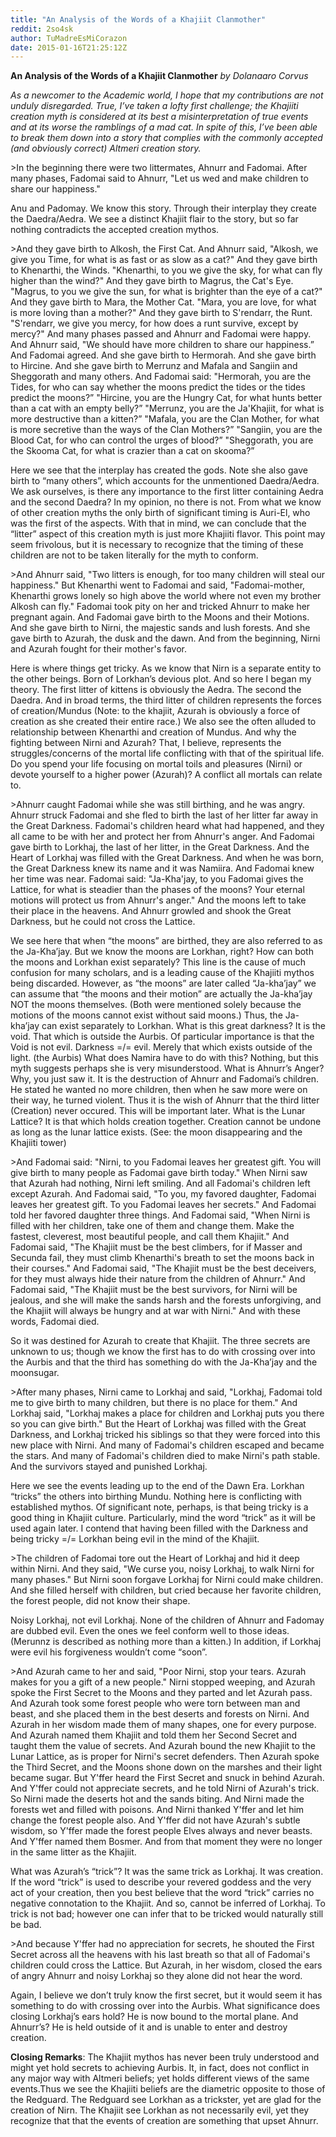 ```yaml
---
title: "An Analysis of the Words of a Khajiit Clanmother"
reddit: 2so4sk
author: TuMadreEsMiCorazon
date: 2015-01-16T21:25:12Z
---
```


**An Analysis of the Words of a Khajiit Clanmother** *by Dolanaaro Corvus*

*As a newcomer to the Academic world, I hope that my contributions are not unduly disregarded. True, I’ve taken a lofty first challenge; the Khajiiti creation myth is considered at its best a misinterpretation of true events and at its worse the ramblings of a mad cat. In spite of this, I’ve been able to break them down into a story that complies with the commonly accepted (and obviously correct) Altmeri creation story.*

&gt;In the beginning there were two littermates, Ahnurr and Fadomai. After many phases, Fadomai said to Ahnurr, "Let us wed and make children to share our happiness."

Anu and Padomay. We know this story. Through their interplay they create the Daedra/Aedra. We see a distinct Khajiit flair to the story, but so far nothing contradicts the accepted creation mythos.

&gt;And they gave birth to Alkosh, the First Cat. And Ahnurr said, "Alkosh, we give you Time, for what is as fast or as slow as a cat?"
And they gave birth to Khenarthi, the Winds. "Khenarthi, to you we give the sky, for what can fly higher than the wind?"
And they gave birth to Magrus, the Cat's Eye. "Magrus, to you we give the sun, for what is brighter than the eye of a cat?"
And they gave birth to Mara, the Mother Cat. "Mara, you are love, for what is more loving than a mother?"
And they gave birth to S'rendarr, the Runt. "S'rendarr, we give you mercy, for how does a runt survive, except by mercy?"
And many phases passed and Ahnurr and Fadomai were happy.
And Ahnurr said, "We should have more children to share our happiness.” And Fadomai agreed. And she gave birth to Hermorah. And she gave birth to Hircine. And she gave birth to Merrunz and Mafala and Sangiin and Sheggorath and many others.
And Fadomai said:
"Hermorah, you are the Tides, for who can say whether the moons predict the tides or the tides predict the moons?”
"Hircine, you are the Hungry Cat, for what hunts better than a cat with an empty belly?”
"Merrunz, you are the Ja'Khajiit, for what is more destructive than a kitten?”
"Mafala, you are the Clan Mother, for what is more secretive than the ways of the Clan Mothers?”
"Sangiin, you are the Blood Cat, for who can control the urges of blood?”
"Sheggorath, you are the Skooma Cat, for what is crazier than a cat on skooma?”

Here we see that the interplay has created the gods. Note she also gave birth to “many others”, which accounts for the unmentioned Daedra/Aedra. We ask ourselves, is there any importance to the first litter containing Aedra and the second Daedra? In my opinion, no there is not. From what we know of other creation myths the only birth of significant timing is Auri-El, who was the first of the aspects. With that in mind, we can conclude that the “litter” aspect of this creation myth is just more Khajiiti flavor.  This point may seem frivolous, but it is necessary to recognize that the timing of these children are not to be taken literally for the myth to conform. 
 
&gt;And Ahnurr said, "Two litters is enough, for too many children will steal our happiness."
But Khenarthi went to Fadomai and said, "Fadomai-mother, Khenarthi grows lonely so high above the world where not even my brother Alkosh can fly." Fadomai took pity on her and tricked Ahnurr to make her pregnant again.
And Fadomai gave birth to the Moons and their Motions. And she gave birth to Nirni, the majestic sands and lush forests. And she gave birth to Azurah, the dusk and the dawn.
And from the beginning, Nirni and Azurah fought for their mother's favor.

Here is where things get tricky. As we know that Nirn is a separate entity to the other beings. Born of Lorkhan’s devious plot. And so here I began my theory. The first litter of kittens is obviously the Aedra. The second the Daedra. And in broad terms, the third litter of children represents the forces of creation/Mundus (Note: to the khajiit, Azurah is obviously a force of creation as she created their entire race.) We also see the often alluded to relationship between Khenarthi and creation of Mundus. And why the fighting between Nirni and Azurah? That, I believe, represents the struggles/concerns of the mortal life conflicting with that of the spiritual life. Do you spend your life focusing on mortal toils and pleasures (Nirni) or devote yourself to a higher power (Azurah)? A conflict all mortals can relate to. 

&gt;Ahnurr caught Fadomai while she was still birthing, and he was angry. Ahnurr struck Fadomai and she fled to birth the last of her litter far away in the Great Darkness. Fadomai's children heard what had happened, and they all came to be with her and protect her from Ahnurr's anger.
And Fadomai gave birth to Lorkhaj, the last of her litter, in the Great Darkness. And the Heart of Lorkhaj was filled with the Great Darkness. And when he was born, the Great Darkness knew its name and it was Namiira.
And Fadomai knew her time was near. Fadomai said:
"Ja-Kha'jay, to you Fadomai gives the Lattice, for what is steadier than the phases of the moons? Your eternal motions will protect us from Ahnurr's anger." And the moons left to take their place in the heavens. And Ahnurr growled and shook the Great Darkness, but he could not cross the Lattice.

We see here that when “the moons” are birthed, they are also referred to as the Ja-Kha’jay. But we know the moons are Lorkhan, right? How can both the moons and Lorkhan exist separately? This line is the cause of much confusion for many scholars, and is a leading cause of the Khajiiti mythos being discarded. However, as “the moons” are later called “Ja-kha’jay” we can assume that “the moons and their motion” are actually the Ja-kha’jay NOT the moons themselves. (Both were mentioned solely because the motions of the moons cannot exist without said moons.) Thus, the Ja-kha’jay can exist separately to Lorkhan. What is this great darkness? It is the void. That which is outside the Aurbis. Of particular importance is that the Void is not evil. Darkness =/= evil. Merely that which exists outside of the light. (the Aurbis) What does Namira have to do with this? Nothing, but this myth suggests perhaps she is very misunderstood. What is Ahnurr’s Anger? Why, you just saw it. It is the destruction of Ahnurr and Fadomai’s children. He stated he wanted no more children, then when he saw more were on their way, he turned violent. Thus it is the wish of Ahnurr that the third litter (Creation) never occured. This will be important later. What is the Lunar Lattice? It is that which holds creation together. Creation cannot be undone as long as the lunar lattice exists. (See: the moon disappearing and the Khajiiti tower) 

&gt;And Fadomai said:
"Nirni, to you Fadomai leaves her greatest gift. You will give birth to many people as Fadomai gave birth today." When Nirni saw that Azurah had nothing, Nirni left smiling.
And all Fadomai's children left except Azurah. And Fadomai said, "To you, my favored daughter, Fadomai leaves her greatest gift. To you Fadomai leaves her secrets." And Fadomai told her favored daughter three things.
And Fadomai said, "When Nirni is filled with her children, take one of them and change them. Make the fastest, cleverest, most beautiful people, and call them Khajiit."
And Fadomai said, "The Khajiit must be the best climbers, for if Masser and Secunda fail, they must climb Khenarthi's breath to set the moons back in their courses."
And Fadomai said, "The Khajiit must be the best deceivers, for they must always hide their nature from the children of Ahnurr."
And Fadomai said, "The Khajiit must be the best survivors, for Nirni will be jealous, and she will make the sands harsh and the forests unforgiving, and the Khajiit will always be hungry and at war with Nirni."
And with these words, Fadomai died.

So it was destined for Azurah to create that Khajiit. The three secrets are unknown to us; though we know the first has to do with crossing over into the Aurbis and that the third has something do with the Ja-Kha’jay and the moonsugar.

&gt;After many phases, Nirni came to Lorkhaj and said, "Lorkhaj, Fadomai told me to give birth to many children, but there is no place for them."
And Lorkhaj said, "Lorkhaj makes a place for children and Lorkhaj puts you there so you can give birth." But the Heart of Lorkhaj was filled with the Great Darkness, and Lorkhaj tricked his siblings so that they were forced into this new place with Nirni. And many of Fadomai's children escaped and became the stars. And many of Fadomai's children died to make Nirni's path stable. And the survivors stayed and punished Lorkhaj.

Here we see the events leading up to the end of the Dawn Era. Lorkhan “tricks” the others into birthing Mundu. Nothing here is conflicting with established mythos. Of significant note, perhaps, is that being tricky is a good thing in Khajiit culture. Particularly, mind the word “trick” as it will be used again later. I contend that having been filled with the Darkness and being tricky =/= Lorkhan being evil in the mind of the Khajiit.

&gt;The children of Fadomai tore out the Heart of Lorkhaj and hid it deep within Nirni. And they said, "We curse you, noisy Lorkhaj, to walk Nirni for many phases."
But Nirni soon forgave Lorkhaj for Nirni could make children. And she filled herself with children, but cried because her favorite children, the forest people, did not know their shape.

Noisy Lorkhaj, not evil Lorkhaj. None of the children of Ahnurr and Fadomay are dubbed evil. Even the ones we feel conform well to those ideas. (Merunnz is described as nothing more than a kitten.) In addition, if Lorkhaj were evil his forgiveness wouldn’t come “soon”.

&gt;And Azurah came to her and said, "Poor Nirni, stop your tears. Azurah makes for you a gift of a new people." Nirni stopped weeping, and Azurah spoke the First Secret to the Moons and they parted and let Azurah pass. And Azurah took some forest people who were torn between man and beast, and she placed them in the best deserts and forests on Nirni. And Azurah in her wisdom made them of many shapes, one for every purpose. And Azurah named them Khajiit and told them her Second Secret and taught them the value of secrets. And Azurah bound the new Khajiit to the Lunar Lattice, as is proper for Nirni's secret defenders. Then Azurah spoke the Third Secret, and the Moons shone down on the marshes and their light became sugar.
But Y'ffer heard the First Secret and snuck in behind Azurah. And Y'ffer could not appreciate secrets, and he told Nirni of Azurah's trick. So Nirni made the deserts hot and the sands biting. And Nirni made the forests wet and filled with poisons. And Nirni thanked Y'ffer and let him change the forest people also. And Y'ffer did not have Azurah's subtle wisdom, so Y'ffer made the forest people Elves always and never beasts. And Y'ffer named them Bosmer. And from that moment they were no longer in the same litter as the Khajiit.

What was Azurah’s “trick”? It was the same trick as Lorkhaj. It was creation. If the word “trick” is used to describe your revered goddess and the very act of your creation, then you best believe that the word “trick” carries no negative connotation to the Khajiit. And so, cannot be inferred of Lorkhaj. To trick is not bad; however one can infer that to be tricked would naturally still be bad.

&gt;And because Y'ffer had no appreciation for secrets, he shouted the First Secret across all the heavens with his last breath so that all of Fadomai's children could cross the Lattice. But Azurah, in her wisdom, closed the ears of angry Ahnurr and noisy Lorkhaj so they alone did not hear the word.

Again, I believe we don’t truly know the first secret, but it would seem it has something to do with crossing over into the Aurbis. What significance does closing Lorkhaj’s ears hold? He is now bound to the mortal plane. And Ahnurr’s? He is held outside of it and is unable to enter and destroy creation.

**Closing Remarks**:
The Khajiit mythos has never been truly understood and might yet hold secrets to achieving Aurbis. It, in fact, does not conflict in any major way with Altmeri beliefs; yet holds different views of the same events.Thus we see the Khajiiti beliefs are the diametric opposite to those of the Redguard. The Redguard see Lorkhan as a trickster, yet are glad for the creation of Nirn. The Khajiit see Lorkhan as not necessarily evil, yet they recognize that that the events of creation are something that upset Ahnurr.

